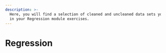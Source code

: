 ```yaml
---
description: >-
  Here, you will find a selection of cleaned and uncleaned data sets you can use
  in your Regression module exercises.
---
```


# Regression

